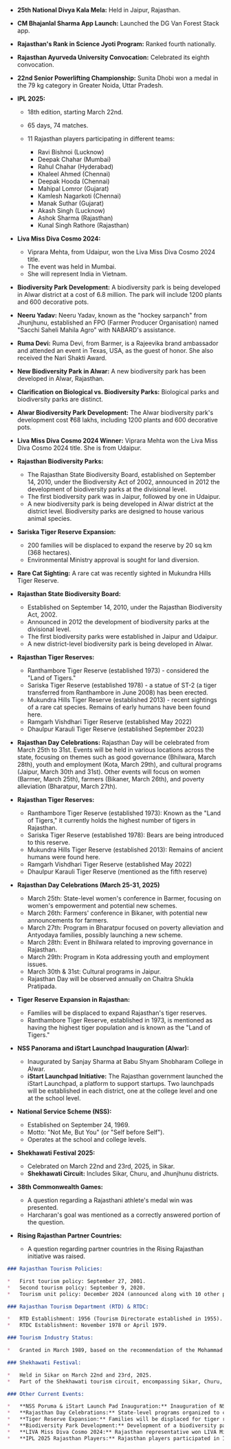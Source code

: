*   **25th National Divya Kala Mela:** Held in Jaipur, Rajasthan.
*   **CM Bhajanlal Sharma App Launch:** Launched the DG Van Forest Stack app.
*   **Rajasthan's Rank in Science Jyoti Program:** Ranked fourth nationally.
*   **Rajasthan Ayurveda University Convocation:** Celebrated its eighth convocation.
*   **22nd Senior Powerlifting Championship:** Sunita Dhobi won a medal in the 79 kg category in Greater Noida, Uttar Pradesh.

*   **IPL 2025:**

    *   18th edition, starting March 22nd.
    *   65 days, 74 matches.
    *   11 Rajasthan players participating in different teams:

        *   Ravi Bishnoi (Lucknow)
        *   Deepak Chahar (Mumbai)
        *   Rahul Chahar (Hyderabad)
        *   Khaleel Ahmed (Chennai)
        *   Deepak Hooda (Chennai)
        *   Mahipal Lomror (Gujarat)
        *   Kamlesh Nagarkoti (Chennai)
        *   Manak Suthar (Gujarat)
        *   Akash Singh (Lucknow)
        *   Ashok Sharma (Rajasthan)
        *   Kunal Singh Rathore (Rajasthan)

*   **Liva Miss Diva Cosmo 2024:**

    *   Viprara Mehta, from Udaipur, won the Liva Miss Diva Cosmo 2024 title.
    *   The event was held in Mumbai.
    *   She will represent India in Vietnam.

*   **Biodiversity Park Development:** A biodiversity park is being developed in Alwar district at a cost of 6.8 million. The park will include 1200 plants and 600 decorative pots.

*   **Neeru Yadav:** Neeru Yadav, known as the "hockey sarpanch" from Jhunjhunu, established an FPO (Farmer Producer Organisation) named "Sacchi Saheli Mahila Agro" with NABARD's assistance.

*   **Ruma Devi:** Ruma Devi, from Barmer, is a Rajeevika brand ambassador and attended an event in Texas, USA, as the guest of honor. She also received the Nari Shakti Award.
*   **New Biodiversity Park in Alwar:** A new biodiversity park has been developed in Alwar, Rajasthan.

*   **Clarification on Biological vs. Biodiversity Parks:** Biological parks and biodiversity parks are distinct.

*   **Alwar Biodiversity Park Development:** The Alwar biodiversity park's development cost ₹68 lakhs, including 1200 plants and 600 decorative pots.

*   **Liva Miss Diva Cosmo 2024 Winner:** Viprara Mehta won the Liva Miss Diva Cosmo 2024 title. She is from Udaipur.

*   **Rajasthan Biodiversity Parks:**

    *   The Rajasthan State Biodiversity Board, established on September 14, 2010, under the Biodiversity Act of 2002, announced in 2012 the development of biodiversity parks at the divisional level.
    *   The first biodiversity park was in Jaipur, followed by one in Udaipur.
    *   A new biodiversity park is being developed in Alwar district at the district level. Biodiversity parks are designed to house various animal species.

*   **Sariska Tiger Reserve Expansion:**

    *   200 families will be displaced to expand the reserve by 20 sq km (368 hectares).
    *   Environmental Ministry approval is sought for land diversion.

*   **Rare Cat Sighting:** A rare cat was recently sighted in Mukundra Hills Tiger Reserve.

*   **Rajasthan State Biodiversity Board:**

    *   Established on September 14, 2010, under the Rajasthan Biodiversity Act, 2002.
    *   Announced in 2012 the development of biodiversity parks at the divisional level.
    *   The first biodiversity parks were established in Jaipur and Udaipur.
    *   A new district-level biodiversity park is being developed in Alwar.

*   **Rajasthan Tiger Reserves:**

    *   Ranthambore Tiger Reserve (established 1973) - considered the "Land of Tigers."
    *   Sariska Tiger Reserve (established 1978) - a statue of ST-2 (a tiger transferred from Ranthambore in June 2008) has been erected.
    *   Mukundra Hills Tiger Reserve (established 2013) - recent sightings of a rare cat species. Remains of early humans have been found here.
    *   Ramgarh Vishdhari Tiger Reserve (established May 2022)
    *   Dhaulpur Karauli Tiger Reserve (established September 2023)

*   **Rajasthan Day Celebrations:** Rajasthan Day will be celebrated from March 25th to 31st. Events will be held in various locations across the state, focusing on themes such as good governance (Bhilwara, March 28th), youth and employment (Kota, March 29th), and cultural programs (Jaipur, March 30th and 31st). Other events will focus on women (Barmer, March 25th), farmers (Bikaner, March 26th), and poverty alleviation (Bharatpur, March 27th).

*   **Rajasthan Tiger Reserves:**

    *   Ranthambore Tiger Reserve (established 1973): Known as the "Land of Tigers," it currently holds the highest number of tigers in Rajasthan.
    *   Sariska Tiger Reserve (established 1978): Bears are being introduced to this reserve.
    *   Mukundra Hills Tiger Reserve (established 2013): Remains of ancient humans were found here.
    *   Ramgarh Vishdhari Tiger Reserve (established May 2022)
    *   Dhaulpur Karauli Tiger Reserve (mentioned as the fifth reserve)
*   **Rajasthan Day Celebrations (March 25-31, 2025)**
    *   March 25th: State-level women's conference in Barmer, focusing on women's empowerment and potential new schemes.
    *   March 26th: Farmers' conference in Bikaner, with potential new announcements for farmers.
    *   March 27th: Program in Bharatpur focused on poverty alleviation and Antyodaya families, possibly launching a new scheme.
    *   March 28th: Event in Bhilwara related to improving governance in Rajasthan.
    *   March 29th: Program in Kota addressing youth and employment issues.
    *   March 30th & 31st: Cultural programs in Jaipur.
    *   Rajasthan Day will be observed annually on Chaitra Shukla Pratipada.

*   **Tiger Reserve Expansion in Rajasthan:**
    *   Families will be displaced to expand Rajasthan's tiger reserves.
    *   Ranthambore Tiger Reserve, established in 1973, is mentioned as having the highest tiger population and is known as the "Land of Tigers."

*   **NSS Panorama and iStart Launchpad Inauguration (Alwar):**
    *   Inaugurated by Sanjay Sharma at Babu Shyam Shobharam College in Alwar.
    *   **iStart Launchpad Initiative:** The Rajasthan government launched the iStart Launchpad, a platform to support startups. Two launchpads will be established in each district, one at the college level and one at the school level.

*   **National Service Scheme (NSS):**
    *   Established on September 24, 1969.
    *   Motto: "Not Me, But You" (or "Self before Self").
    *   Operates at the school and college levels.

*   **Shekhawati Festival 2025:**
    *   Celebrated on March 22nd and 23rd, 2025, in Sikar.
    *   **Shekhawati Circuit:** Includes Sikar, Churu, and Jhunjhunu districts.

*   **38th Commonwealth Games:**
    *   A question regarding a Rajasthani athlete's medal win was presented.
    *   Harcharan's goal was mentioned as a correctly answered portion of the question.

*   **Rising Rajasthan Partner Countries:**
    *   A question regarding partner countries in the Rising Rajasthan initiative was raised.
```markdown
### Rajasthan Tourism Policies:

*   First tourism policy: September 27, 2001.
*   Second tourism policy: September 9, 2020.
*   Tourism unit policy: December 2024 (announced along with 10 other policies).

### Rajasthan Tourism Department (RTD) & RTDC:

*   RTD Establishment: 1956 (Tourism Directorate established in 1955).
*   RTDC Establishment: November 1978 or April 1979.

### Tourism Industry Status:

*   Granted in March 1989, based on the recommendation of the Mohammad Yunus Committee.

### Shekhawati Festival:

*   Held in Sikar on March 22nd and 23rd, 2025.
*   Part of the Shekhawati tourism circuit, encompassing Sikar, Churu, and Jhunjhunu districts.

### Other Current Events:

*   **NSS Poruma & iStart Launch Pad Inauguration:** Inauguration of NSS Poruma and iStart Launch Pad.
*   **Rajasthan Day Celebrations:** State-level programs organized to celebrate Rajasthan Day.
*   **Tiger Reserve Expansion:** Families will be displaced for tiger reserve expansion.
*   **Biodiversity Park Development:** Development of a biodiversity park in Rajasthan.
*   **LIVA Miss Diva Cosmo 2024:** Rajasthan representative won LIVA Miss Diva Cosmo 2024.
*   **IPL 2025 Rajasthan Players:** Rajasthan players participated in IPL 2025.
```
